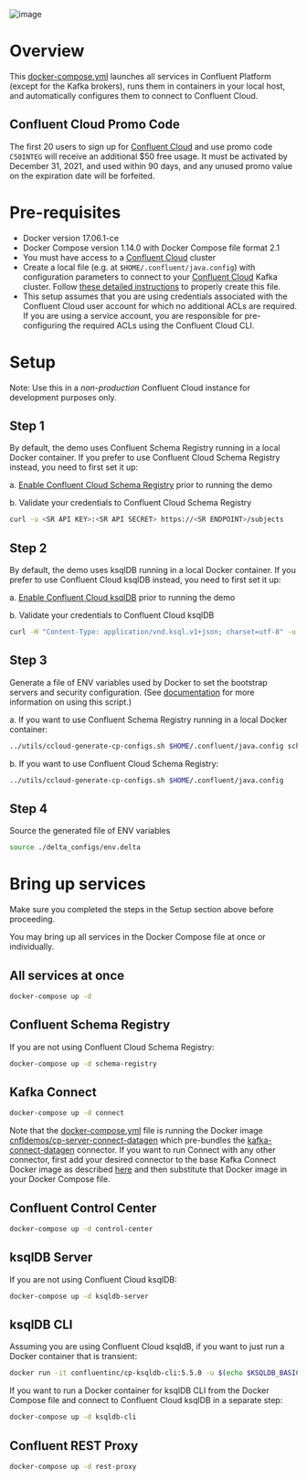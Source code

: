 ![image](../images/confluent-logo-300-2.png)

# Overview

This [docker-compose.yml](docker-compose.yml) launches all services in Confluent Platform (except for the Kafka brokers), runs them in containers in your local host, and automatically configures them to connect to Confluent Cloud.

## Confluent Cloud Promo Code

The first 20 users to sign up for [Confluent Cloud](https://www.confluent.io/confluent-cloud/?utm_source=github&utm_medium=demo&utm_campaign=ch.cp-all-in-one_type.community_content.cp-all-in-one-cloud) and use promo code ``C50INTEG`` will receive an additional $50 free usage.
It must be activated by December 31, 2021, and used within 90 days, and any unused promo value on the expiration date will be forfeited.

# Pre-requisites

* Docker version 17.06.1-ce
* Docker Compose version 1.14.0 with Docker Compose file format 2.1
* You must have access to a [Confluent Cloud](https://www.confluent.io/confluent-cloud/?utm_source=github&utm_medium=demo&utm_campaign=ch.cp-all-in-one_type.community_content.cp-all-in-one-cloud) cluster
* Create a local file (e.g. at `$HOME/.confluent/java.config`) with configuration parameters to connect to your [Confluent Cloud](https://www.confluent.io/confluent-cloud/?utm_source=github&utm_medium=demo&utm_campaign=ch.cp-all-in-one_type.community_content.cp-all-in-one-cloud) Kafka cluster.  Follow [these detailed instructions](https://github.com/confluentinc/configuration-templates/tree/master/README.md) to properly create this file.
* This setup assumes that you are using credentials associated with the Confluent Cloud user account for which no additional ACLs are required. If you are using a service account, you are responsible for pre-configuring the required ACLs using the Confluent Cloud CLI.

# Setup

Note: Use this in a *non-production* Confluent Cloud instance for development purposes only.

## Step 1

By default, the demo uses Confluent Schema Registry running in a local Docker container. If you prefer to use Confluent Cloud Schema Registry instead, you need to first set it up:

   a. [Enable Confluent Cloud Schema Registry](http://docs.confluent.io/current/quickstart/cloud-quickstart.html#step-3-configure-sr-ccloud?utm_source=github&utm_medium=demo&utm_campaign=ch.cp-all-in-one_type.community_content.cp-all-in-one-cloud) prior to running the demo

   b. Validate your credentials to Confluent Cloud Schema Registry

   ```bash
   curl -u <SR API KEY>:<SR API SECRET> https://<SR ENDPOINT>/subjects
   ```

## Step 2

By default, the demo uses ksqlDB running in a local Docker container. If you prefer to use Confluent Cloud ksqlDB instead, you need to first set it up:

   a. [Enable Confluent Cloud ksqlDB](https://docs.confluent.io/current/quickstart/cloud-quickstart/ksql.html#create-a-ksqldb-application-in-ccloud?utm_source=github&utm_medium=demo&utm_campaign=ch.cp-all-in-one_type.community_content.cp-all-in-one-cloud) prior to running the demo

   b. Validate your credentials to Confluent Cloud ksqlDB

   ```bash
   curl -H "Content-Type: application/vnd.ksql.v1+json; charset=utf-8" -u <ksqlDB API KEY>:<ksqlDB API SECRET> https://<ksqlDB ENDPOINT>/info
   ```

## Step 3

Generate a file of ENV variables used by Docker to set the bootstrap servers and security configuration.
(See [documentation](https://docs.confluent.io/current/cloud/connect/auto-generate-configs.html?utm_source=github&utm_medium=demo&utm_campaign=ch.cp-all-in-one_type.community_content.cp-all-in-one-cloud) for more information on using this script.)

   a. If you want to use Confluent Schema Registry running in a local Docker container:

   ```bash
   ../utils/ccloud-generate-cp-configs.sh $HOME/.confluent/java.config schema_registry_docker.config
   ```

   b. If you want to use Confluent Cloud Schema Registry:

   ```bash
   ../utils/ccloud-generate-cp-configs.sh $HOME/.confluent/java.config
   ```

## Step 4

Source the generated file of ENV variables

```bash
source ./delta_configs/env.delta
```

# Bring up services

Make sure you completed the steps in the Setup section above before proceeding. 

You may bring up all services in the Docker Compose file at once or individually.

## All services at once

```bash
docker-compose up -d
```

## Confluent Schema Registry

If you are not using Confluent Cloud Schema Registry:

```bash
docker-compose up -d schema-registry
```

## Kafka Connect

```bash
docker-compose up -d connect
```

Note that the [docker-compose.yml](docker-compose.yml) file is running the Docker image [cnfldemos/cp-server-connect-datagen](https://hub.docker.com/r/cnfldemos/cp-server-connect-datagen/) which pre-bundles the [kafka-connect-datagen](https://www.confluent.io/hub/confluentinc/kafka-connect-datagen) connector.
If you want to run Connect with any other connector, first add your desired connector to the base Kafka Connect Docker image as described [here](https://docs.confluent.io/current/connect/managing/extending.html) and then substitute that Docker image in your Docker Compose file.

## Confluent Control Center

```bash
docker-compose up -d control-center
```

## ksqlDB Server

If you are not using Confluent Cloud ksqlDB:

```bash
docker-compose up -d ksqldb-server
```

## ksqlDB CLI

Assuming you are using Confluent Cloud ksqldB, if you want to just run a Docker container that is transient:

```bash
docker run -it confluentinc/cp-ksqldb-cli:5.5.0 -u $(echo $KSQLDB_BASIC_AUTH_USER_INFO | awk -F: '{print $1}') -p $(echo $KSQLDB_BASIC_AUTH_USER_INFO | awk -F: '{print $2}') $KSQLDB_ENDPOINT
```

If you want to run a Docker container for ksqlDB CLI from the Docker Compose file and connect to Confluent Cloud ksqlDB in a separate step:

```bash
docker-compose up -d ksqldb-cli
```

## Confluent REST Proxy

```bash
docker-compose up -d rest-proxy
```

